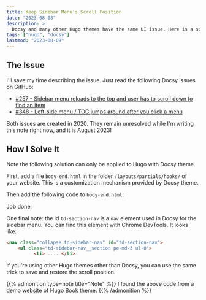 ```yaml
---
title: Keep Sidebar Menu's Scroll Position
date: "2023-08-08"
description: >
  Docsy and many other Hugo themes have the same UI issue. Here is a solution.
tags: ["hugo", "docsy"]
lastmod: "2023-08-09"
---
```


## The Issue

I'll save my time describing the issue. Just read the following Docsy issues on GitHub:

- [#257 - Sidebar menu reloads to the top and user has to scroll down to find an item](https://github.com/google/docsy/issues/257) 
- [#348 - Left-side menu / TOC jumps around after you click a menu](https://github.com/google/docsy/issues/348)

Both issues are created in 2020. They remain unresolved while I'm writing this note right now, and it is August 2023!

## How I Solve It

Note the following solution can only be applied to Hugo with Docsy theme.

First, add a file `body-end.html` in the folder `/layouts/partials/hooks/` of your website. This is a customization mechanism provided by Docsy theme.

Then add the following code to `body-end.html`:

<script > 
  (function() {
    var a = document.querySelector("#td-section-nav");
    addEventListener("beforeunload", function(b) {
        localStorage.setItem("menu.scrollTop", a.scrollTop)
    }), a.scrollTop = localStorage.getItem("menu.scrollTop")
  })()
</script>

Job done.

One final note: the id `td-section-nav` is a `nav` element used in Docsy for the sidebar menu. You can find this element with Chrome DevTools. It looks like:

```html
<nav class="collapse td-sidebar-nav" id="td-section-nav">
    <ul class="td-sidebar-nav__section pe-md-3 ul-0">
          <li> .... </li>          
```

If you're using other Hugo themes other than Docsy, you can use the same trick to save and restore the scroll position.

{{% admonition type=note title="Note" %}}
I found the above code from a [demo website](https://hugo-book-demo.netlify.app/) of Hugo Book theme.
{{% /admonition %}}